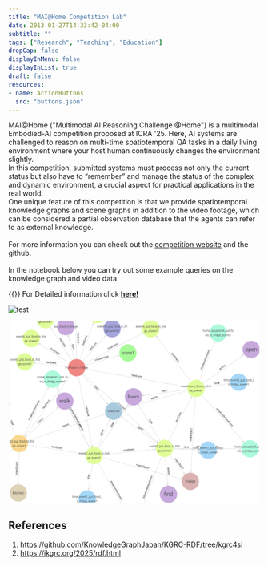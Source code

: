 ```yaml
---
title: "MAI@Home Competition Lab"
date: 2013-01-27T14:33:42-04:00
subtitle: ""
tags: ["Research", "Teaching", "Education"]
dropCap: false
displayInMenu: false
displayInList: true
draft: false
resources:
- name: ActionButtons
  src: "buttons.json"
---
```


MAI@Home ("Multimodal AI Reasoning Challenge @Home") is a multimodal Embodied-AI competition proposed at ICRA '25. Here, AI systems are challenged to reason on multi-time spatiotemporal QA tasks in a daily living environment where your host human continuously changes the environment slightly.<br>
In this competition, submitted systems must process not only the current status but also have to “remember” and manage the status of the complex and dynamic environment, a crucial aspect for practical applications in the real world. <br>
One unique feature of this competition is that we provide spatiotemporal knowledge graphs and scene graphs in addition to the video footage, which can be considered a partial observation database that the agents can refer to as external knowledge.
<br><br>
For more information you can check out the <a href="http://ikgrc.org/2025/">competition website</a> and the github.
<br><br>
In the notebook below you can try out some example queries on the knowledge graph and video data



<div class="hidde-after-preview"> 
  {{<action_form data="ActionButtons">}}
  For Detailed information click
  <a class="btn btn-success" target="_blank" href="maihome-competition"><b>here!</b></a>
</div>

<!--more-->
<p align="left">
  <img src="put_food_in_fridge1.gif" width="500" alt="test"/><br>
</p>

<p align="center">
  <img src="put_food_in_fridge1_kg.png" width="500" alt="test"/><br>
</p>

## References
1. https://github.com/KnowledgeGraphJapan/KGRC-RDF/tree/kgrc4si
2. https://ikgrc.org/2025/rdf.html